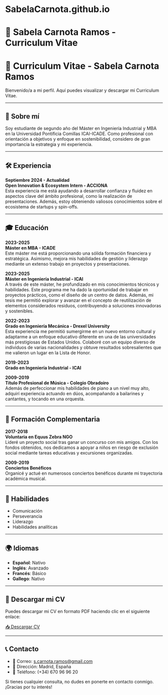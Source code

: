 # SabelaCarnota.github.io
# 💼 Sabela Carnota Ramos - Curriculum Vitae
# 📄 Curriculum Vitae - Sabela Carnota Ramos

Bienvenido/a a mi perfil. Aquí puedes visualizar y descargar mi Curriculum Vitae.

---

## 📌 Sobre mí
Soy estudiante de segundo año del Máster en Ingeniería Industrial y MBA en la Universidad Pontificia Comillas ICAI-ICADE. Como profesional con orientación a objetivos y enfoque en sostenibilidad, considero de gran importancia la estrategia y mi experiencia.

---

## 🛠️ Experiencia

**Septiembre 2024 - Actualidad**  
**Open Innovation & Ecosystem Intern - ACCIONA**  
Esta experiencia me está ayudando a desarrollar confianza y fluidez en aspectos clave del ámbito profesional, como la realización de presentaciones. Además, estoy obteniendo valiosos conocimientos sobre el ecosistema de startups y spin-offs.

---

## 🎓 Educación

**2023-2025**  
**Máster en MBA - ICADE**  
Este máster me está proporcionando una sólida formación financiera y estratégica. Asimismo, mejora mis habilidades de gestión y liderazgo mediante un extenso trabajo en proyectos y presentaciones.

**2023-2025**  
**Máster en Ingeniería Industrial - ICAI**  
A través de este máster, he profundizado en mis conocimientos técnicos y habilidades. Este programa me ha dado la oportunidad de trabajar en proyectos prácticos, como el diseño de un centro de datos. Además, mi tesis me permitió explorar y avanzar en el concepto de reutilización de elementos considerados residuos, contribuyendo a soluciones innovadoras y sostenibles.

**2022-2023**  
**Grado en Ingeniería Mecánica - Drexel University**  
Esta experiencia me permitió sumergirme en un nuevo entorno cultural y adaptarme a un enfoque educativo diferente en una de las universidades más prestigiosas de Estados Unidos. Colaboré con un equipo diverso de individuos de varias nacionalidades y obtuve resultados sobresalientes que me valieron un lugar en la Lista de Honor.

**2019-2023**  
**Grado en Ingeniería Industrial - ICAI**

**2009-2019**  
**Título Profesional de Música - Colegio Obradoiro**  
Además de perfeccionar mis habilidades de piano a un nivel muy alto, adquirí experiencia actuando en dúos, acompañando a bailarines y cantantes, y tocando en una orquesta.

---

## 🤝 Formación Complementaria

**2017-2018**  
**Voluntaria en Equus Zebra NGO**  
Lideré un proyecto social tras ganar un concurso con mis amigos. Con los fondos obtenidos, nos dedicamos a apoyar a niños en riesgo de exclusión social mediante tareas educativas y excursiones organizadas.

**2009-2019**  
**Conciertos Benéficos**  
Organicé y actué en numerosos conciertos benéficos durante mi trayectoria académica musical.

---

## 🔧 Habilidades

- Comunicación
- Perseverancia
- Liderazgo
- Habilidades analíticas

---

## 🌍 Idiomas

- **Español**: Nativo  
- **Inglés**: Avanzado  
- **Francés**: Básico  
- **Gallego**: Nativo

---

## 📂 Descargar mi CV

Puedes descargar mi CV en formato PDF haciendo clic en el siguiente enlace:

[📥 Descargar CV](Carnota_Ramos_Sabela_CV.pdf)

---

## 📞 Contacto

- 📧 Correo: s.carnota.ramos@gmail.com  
- 📍 Dirección: Madrid, España  
- 📱 Teléfono: (+34) 670 96 96 20

Si tienes cualquier consulta, no dudes en ponerte en contacto conmigo. ¡Gracias por tu interés!
